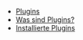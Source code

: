 
  - [Plugins](./00_teaser.md) 
  - [Was sind Plugins?](./01_wat_are_plugins.md) 
  - [Installierte Plugins](./02_installed_plugins.md) 
